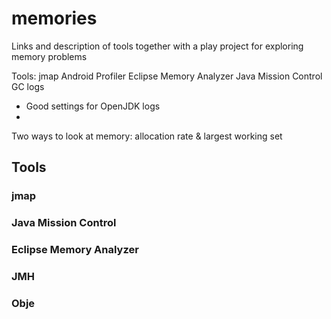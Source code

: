 # memories
Links and description of tools together with a play project for exploring memory problems

Tools:
jmap
Android Profiler
Eclipse Memory Analyzer
Java Mission Control
GC logs
- Good settings for OpenJDK logs
-

Two ways to look at memory: allocation rate & largest working set


## Tools

### jmap

### Java Mission Control

### Eclipse Memory Analyzer

### JMH

### Obje